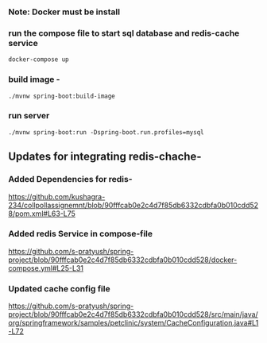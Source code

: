 ### Note: Docker must be install



###  run the compose file to start sql database and redis-cache service

```
docker-compose up
```

### build image - 

```
./mvnw spring-boot:build-image
```


### run server
```
./mvnw spring-boot:run -Dspring-boot.run.profiles=mysql
```

## Updates for integrating redis-chache- 

### Added Dependencies for redis- 

https://github.com/kushagra-234/collpollassignemnt/blob/90fffcab0e2c4d7f85db6332cdbfa0b010cdd528/pom.xml#L63-L75

### Added redis Service in compose-file

https://github.com/s-pratyush/spring-project/blob/90fffcab0e2c4d7f85db6332cdbfa0b010cdd528/docker-compose.yml#L25-L31

### Updated cache config file

https://github.com/s-pratyush/spring-project/blob/90fffcab0e2c4d7f85db6332cdbfa0b010cdd528/src/main/java/org/springframework/samples/petclinic/system/CacheConfiguration.java#L1-L72

